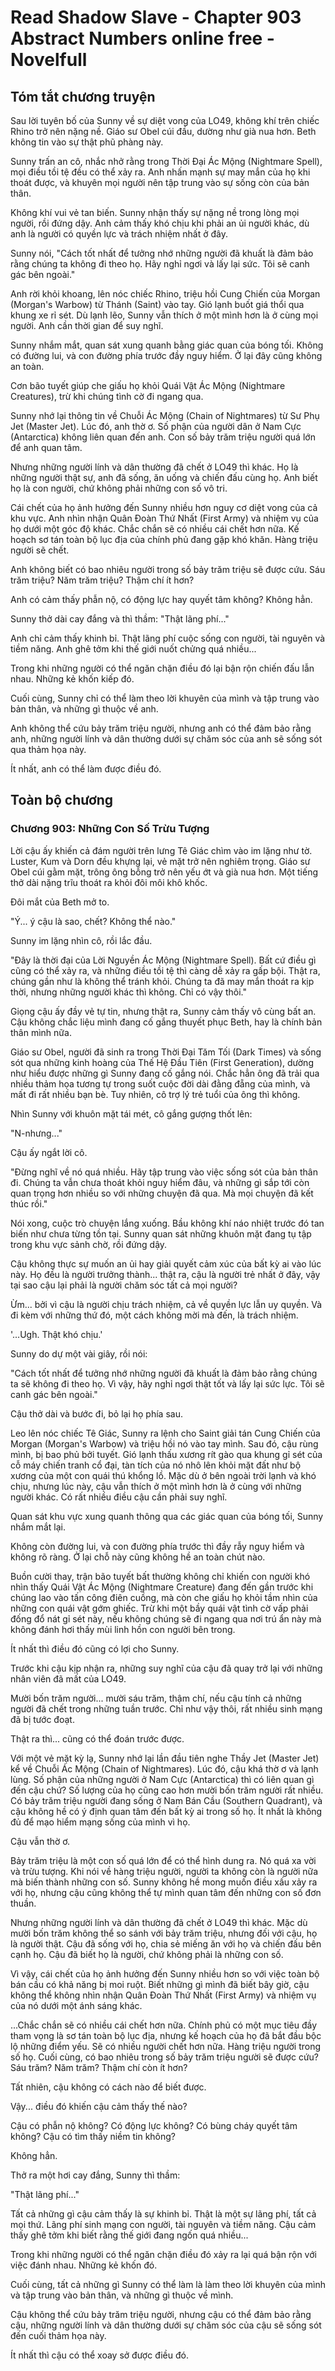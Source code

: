 # Read Shadow Slave - Chapter 903 Abstract Numbers online free - Novelfull

## Tóm tắt chương truyện

Sau lời tuyên bố của Sunny về sự diệt vong của LO49, không khí trên chiếc Rhino trở nên nặng nề. Giáo sư Obel cúi đầu, dường như già nua hơn. Beth không tin vào sự thật phũ phàng này.

Sunny trấn an cô, nhắc nhở rằng trong Thời Đại Ác Mộng (Nightmare Spell), mọi điều tồi tệ đều có thể xảy ra. Anh nhấn mạnh sự may mắn của họ khi thoát được, và khuyên mọi người nên tập trung vào sự sống còn của bản thân.

Không khí vui vẻ tan biến. Sunny nhận thấy sự nặng nề trong lòng mọi người, rồi đứng dậy. Anh cảm thấy khó chịu khi phải an ủi người khác, dù anh là người có quyền lực và trách nhiệm nhất ở đây.

Sunny nói, "Cách tốt nhất để tưởng nhớ những người đã khuất là đảm bảo rằng chúng ta không đi theo họ. Hãy nghỉ ngơi và lấy lại sức. Tôi sẽ canh gác bên ngoài."

Anh rời khỏi khoang, lên nóc chiếc Rhino, triệu hồi Cung Chiến của Morgan (Morgan's Warbow) từ Thánh (Saint) vào tay. Gió lạnh buốt giá thổi qua khung xe rỉ sét. Dù lạnh lẽo, Sunny vẫn thích ở một mình hơn là ở cùng mọi người. Anh cần thời gian để suy nghĩ.

Sunny nhắm mắt, quan sát xung quanh bằng giác quan của bóng tối. Không có đường lui, và con đường phía trước đầy nguy hiểm. Ở lại đây cũng không an toàn.

Cơn bão tuyết giúp che giấu họ khỏi Quái Vật Ác Mộng (Nightmare Creatures), trừ khi chúng tình cờ đi ngang qua.

Sunny nhớ lại thông tin về Chuỗi Ác Mộng (Chain of Nightmares) từ Sư Phụ Jet (Master Jet). Lúc đó, anh thờ ơ. Số phận của người dân ở Nam Cực (Antarctica) không liên quan đến anh. Con số bảy trăm triệu người quá lớn để anh quan tâm.

Nhưng những người lính và dân thường đã chết ở LO49 thì khác. Họ là những người thật sự, anh đã sống, ăn uống và chiến đấu cùng họ. Anh biết họ là con người, chứ không phải những con số vô tri.

Cái chết của họ ảnh hưởng đến Sunny nhiều hơn nguy cơ diệt vong của cả khu vực. Anh nhìn nhận Quân Đoàn Thứ Nhất (First Army) và nhiệm vụ của họ dưới một góc độ khác. Chắc chắn sẽ có nhiều cái chết hơn nữa. Kế hoạch sơ tán toàn bộ lục địa của chính phủ đang gặp khó khăn. Hàng triệu người sẽ chết.

Anh không biết có bao nhiêu người trong số bảy trăm triệu sẽ được cứu. Sáu trăm triệu? Năm trăm triệu? Thậm chí ít hơn?

Anh có cảm thấy phẫn nộ, có động lực hay quyết tâm không? Không hẳn.

Sunny thở dài cay đắng và thì thầm: "Thật lãng phí..."

Anh chỉ cảm thấy khinh bỉ. Thật lãng phí cuộc sống con người, tài nguyên và tiềm năng. Anh ghê tởm khi thế giới nuốt chửng quá nhiều...

Trong khi những người có thể ngăn chặn điều đó lại bận rộn chiến đấu lẫn nhau. Những kẻ khốn kiếp đó.

Cuối cùng, Sunny chỉ có thể làm theo lời khuyên của mình và tập trung vào bản thân, và những gì thuộc về anh.

Anh không thể cứu bảy trăm triệu người, nhưng anh có thể đảm bảo rằng anh, những người lính và dân thường dưới sự chăm sóc của anh sẽ sống sót qua thảm họa này.

Ít nhất, anh có thể làm được điều đó.

## Toàn bộ chương

### Chương 903: Những Con Số Trừu Tượng

Lời cậu ấy khiến cả đám người trên lưng Tê Giác chìm vào im lặng như tờ. Luster, Kum và Dorn đều khựng lại, vẻ mặt trở nên nghiêm trọng. Giáo sư Obel cúi gằm mặt, trông ông bỗng trở nên yếu ớt và già nua hơn. Một tiếng thở dài nặng trĩu thoát ra khỏi đôi môi khô khốc.

Đôi mắt của Beth mở to.

"Ý... ý cậu là sao, chết? Không thể nào."

Sunny im lặng nhìn cô, rồi lắc đầu.

"Đây là thời đại của Lời Nguyền Ác Mộng (Nightmare Spell). Bất cứ điều gì cũng có thể xảy ra, và những điều tồi tệ thì càng dễ xảy ra gấp bội. Thật ra, chúng gần như là không thể tránh khỏi. Chúng ta đã may mắn thoát ra kịp thời, nhưng những người khác thì không. Chỉ có vậy thôi."

Giọng cậu ấy đầy vẻ tự tin, nhưng thật ra, Sunny cảm thấy vô cùng bất an. Cậu không chắc liệu mình đang cố gắng thuyết phục Beth, hay là chính bản thân mình nữa.

Giáo sư Obel, người đã sinh ra trong Thời Đại Tăm Tối (Dark Times) và sống sót qua những kinh hoàng của Thế Hệ Đầu Tiên (First Generation), dường như hiểu được những gì Sunny đang cố gắng nói. Chắc hẳn ông đã trải qua nhiều thảm họa tương tự trong suốt cuộc đời dài đằng đẵng của mình, và mất đi rất nhiều bạn bè. Tuy nhiên, cô trợ lý trẻ tuổi của ông thì không.

Nhìn Sunny với khuôn mặt tái mét, cô gắng gượng thốt lên:

"N-nhưng..."

Cậu ấy ngắt lời cô.

"Đừng nghĩ về nó quá nhiều. Hãy tập trung vào việc sống sót của bản thân đi. Chúng ta vẫn chưa thoát khỏi nguy hiểm đâu, và những gì sắp tới còn quan trọng hơn nhiều so với những chuyện đã qua. Mà mọi chuyện đã kết thúc rồi."

Nói xong, cuộc trò chuyện lắng xuống. Bầu không khí náo nhiệt trước đó tan biến như chưa từng tồn tại. Sunny quan sát những khuôn mặt đang tụ tập trong khu vực sảnh chờ, rồi đứng dậy.

Cậu không thực sự muốn an ủi hay giải quyết cảm xúc của bất kỳ ai vào lúc này. Họ đều là người trưởng thành... thật ra, cậu là người trẻ nhất ở đây, vậy tại sao cậu lại phải là người chăm sóc tất cả mọi người?

Ừm... bởi vì cậu là người chịu trách nhiệm, cả về quyền lực lẫn uy quyền. Và đi kèm với những thứ đó, một cách không mời mà đến, là trách nhiệm.

'...Ugh. Thật khó chịu.'

Sunny do dự một vài giây, rồi nói:

"Cách tốt nhất để tưởng nhớ những người đã khuất là đảm bảo rằng chúng ta sẽ không đi theo họ. Vì vậy, hãy nghỉ ngơi thật tốt và lấy lại sức lực. Tôi sẽ canh gác bên ngoài."

Cậu thở dài và bước đi, bỏ lại họ phía sau.

Leo lên nóc chiếc Tê Giác, Sunny ra lệnh cho Saint giải tán Cung Chiến của Morgan (Morgan's Warbow) và triệu hồi nó vào tay mình. Sau đó, cậu rùng mình, bị bao phủ bởi tuyết. Gió lạnh thấu xương rít gào qua khung gỉ sét của cỗ máy chiến tranh cổ đại, tàn tích của nó nhô lên khỏi mặt đất như bộ xương của một con quái thú khổng lồ. Mặc dù ở bên ngoài trời lạnh và khó chịu, nhưng lúc này, cậu vẫn thích ở một mình hơn là ở cùng với những người khác. Có rất nhiều điều cậu cần phải suy nghĩ.

Quan sát khu vực xung quanh thông qua các giác quan của bóng tối, Sunny nhắm mắt lại.

Không còn đường lui, và con đường phía trước thì đầy rẫy nguy hiểm và không rõ ràng. Ở lại chỗ này cũng không hề an toàn chút nào.

Buồn cười thay, trận bão tuyết bất thường không chỉ khiến con người khó nhìn thấy Quái Vật Ác Mộng (Nightmare Creature) đang đến gần trước khi chúng lao vào tấn công điên cuồng, mà còn che giấu họ khỏi tầm nhìn của những con quái vật gớm ghiếc. Trừ khi một bầy quái vật tình cờ vấp phải đống đổ nát gỉ sét này, nếu không chúng sẽ đi ngang qua nơi trú ẩn này mà không đánh hơi thấy mùi linh hồn con người bên trong.

Ít nhất thì điều đó cũng có lợi cho Sunny.

Trước khi cậu kịp nhận ra, những suy nghĩ của cậu đã quay trở lại với những nhân viên đã mất của LO49.

Mười bốn trăm người... mười sáu trăm, thậm chí, nếu cậu tính cả những người đã chết trong những tuần trước. Chỉ như vậy thôi, rất nhiều sinh mạng đã bị tước đoạt.

Thật ra thì... cũng có thể đoán trước được.

Với một vẻ mặt kỳ lạ, Sunny nhớ lại lần đầu tiên nghe Thầy Jet (Master Jet) kể về Chuỗi Ác Mộng (Chain of Nightmares). Lúc đó, cậu khá thờ ơ và lạnh lùng. Số phận của những người ở Nam Cực (Antarctica) thì có liên quan gì đến cậu chứ? Số lượng của họ cũng cao hơn mười bốn trăm người rất nhiều. Có bảy trăm triệu người đang sống ở Nam Bán Cầu (Southern Quadrant), và cậu không hề có ý định quan tâm đến bất kỳ ai trong số họ. Ít nhất là không đủ để mạo hiểm mạng sống của mình vì họ.

Cậu vẫn thờ ơ.

Bảy trăm triệu là một con số quá lớn để có thể hình dung ra. Nó quá xa vời và trừu tượng. Khi nói về hàng triệu người, người ta không còn là người nữa mà biến thành những con số. Sunny không hề mong muốn điều xấu xảy ra với họ, nhưng cậu cũng không thể tự mình quan tâm đến những con số đơn thuần.

Nhưng những người lính và dân thường đã chết ở LO49 thì khác. Mặc dù mười bốn trăm không thể so sánh với bảy trăm triệu, nhưng đối với cậu, họ là người thật. Cậu đã sống với họ, chia sẻ miếng ăn với họ và chiến đấu bên cạnh họ. Cậu đã biết họ là người, chứ không phải là những con số.

Vì vậy, cái chết của họ ảnh hưởng đến Sunny nhiều hơn so với việc toàn bộ bán cầu có khả năng bị moi ruột. Biết những gì mình đã biết bây giờ, cậu không thể không nhìn nhận Quân Đoàn Thứ Nhất (First Army) và nhiệm vụ của nó dưới một ánh sáng khác.

...Chắc chắn sẽ có nhiều cái chết hơn nữa. Chính phủ có một mục tiêu đầy tham vọng là sơ tán toàn bộ lục địa, nhưng kế hoạch của họ đã bắt đầu bộc lộ những điểm yếu. Sẽ có nhiều người chết hơn nữa. Hàng triệu người trong số họ. Cuối cùng, có bao nhiêu trong số bảy trăm triệu người sẽ được cứu? Sáu trăm? Năm trăm? Thậm chí còn ít hơn?

Tất nhiên, cậu không có cách nào để biết được.

Vậy... điều đó khiến cậu cảm thấy thế nào?

Cậu có phẫn nộ không? Có động lực không? Có bùng cháy quyết tâm không? Cậu có tìm thấy niềm tin không?

Không hẳn.

Thở ra một hơi cay đắng, Sunny thì thầm:

"Thật lãng phí..."

Tất cả những gì cậu cảm thấy là sự khinh bỉ. Thật là một sự lãng phí, tất cả mọi thứ. Lãng phí sinh mạng con người, tài nguyên và tiềm năng. Cậu cảm thấy ghê tởm khi biết rằng thế giới đang ngốn quá nhiều...

Trong khi những người có thể ngăn chặn điều đó xảy ra lại quá bận rộn với việc đánh nhau. Những kẻ khốn đó.

Cuối cùng, tất cả những gì Sunny có thể làm là làm theo lời khuyên của mình và tập trung vào bản thân, và những gì thuộc về mình.

Cậu không thể cứu bảy trăm triệu người, nhưng cậu có thể đảm bảo rằng cậu, những người lính và dân thường dưới sự chăm sóc của cậu sẽ sống sót đến cuối thảm họa này.

Ít nhất thì cậu có thể xoay sở được điều đó.